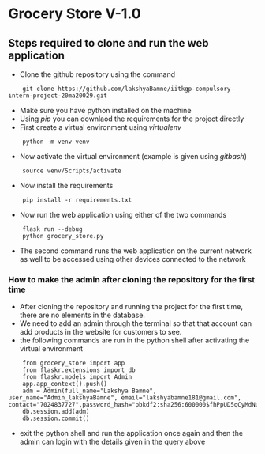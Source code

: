 # Grocery Store V-1.0

## Steps required to clone and run the web application

- Clone the github repository using the command

```
    git clone https://github.com/lakshyaBamne/iitkgp-compulsory-intern-project-20ma20029.git
```

- Make sure you have python installed on the machine
- Using *pip* you can downlaod the requirements for the project directly
- First create a virtual environment using *virtualenv*

```
    python -m venv venv
```

- Now activate the virtual environment (example is given using *gitbash*)

```
    source venv/Scripts/activate
```

- Now install the requirements

```
    pip install -r requirements.txt
```

- Now run the web application using either of the two commands

```
    flask run --debug
    python grocery_store.py
```

- The second command runs the web application on the current network as well to be accessed using other devices connected to the network

### How to make the admin after cloning the repository for the first time

- After cloning the repository and running the project for the first time, there are no elements in the database.
- We need to add an admin through the terminal so that that account can add products in the website for customers to see.
- the following commands are run in the python shell after activating the virtual environment

```
    from grocery_store import app
    from flaskr.extensions import db
    from flaskr.models import Admin
    app.app_context().push()
    adm = Admin(full_name="Lakshya Bamne", user_name="Admin_lakshyaBamne", email="lakshyabamne181@gmail.com", contact="7024837727",password_hash="pbkdf2:sha256:600000$fhPpUD5qCyMdNuW8$6e7016d6b4a697721287e6fc0206588d6b8349f568b847a28a736921583e0074")
    db.session.add(adm)
    db.session.commit()
```

- exit the python shell and run the application once again and then the admin can login with the details given in the query above
